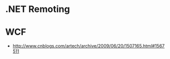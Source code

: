 # .NET Remoting #



# WCF #
  * http://www.cnblogs.com/artech/archive/2009/06/20/1507165.html#1567511